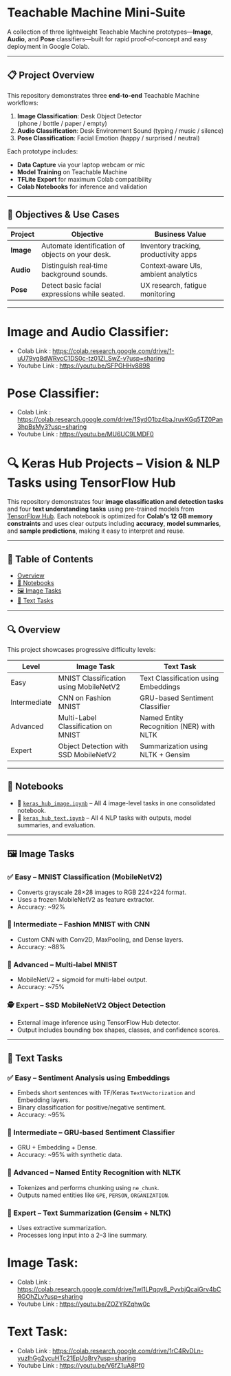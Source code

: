# Teachable Machine Mini‑Suite

A collection of three lightweight Teachable Machine prototypes—**Image**, **Audio**, and **Pose** classifiers—built for rapid proof‑of‑concept and easy deployment in Google Colab.

---

## 📋 Project Overview

This repository demonstrates three **end‑to‑end** Teachable Machine workflows:

1. **Image Classification**: Desk Object Detector (phone / bottle / paper / empty)  
2. **Audio Classification**: Desk Environment Sound (typing / music / silence)  
3. **Pose Classification**: Facial Emotion (happy / surprised / neutral)

Each prototype includes:
- **Data Capture** via your laptop webcam or mic  
- **Model Training** on Teachable Machine  
- **TFLite Export** for maximum Colab compatibility  
- **Colab Notebooks** for inference and validation

---

## 🎯 Objectives & Use Cases

| Project              | Objective                                           | Business Value                        |
|----------------------|-----------------------------------------------------|---------------------------------------|
| **Image**            | Automate identification of objects on your desk.    | Inventory tracking, productivity apps |
| **Audio**            | Distinguish real‑time background sounds.            | Context‑aware UIs, ambient analytics  |
| **Pose**             | Detect basic facial expressions while seated.       | UX research, fatigue monitoring       |

---


# Image and Audio Classifier:
- Colab Link : https://colab.research.google.com/drive/1-uU79vg8dWRycC1DS0c-tz01Zl_SwZ-v?usp=sharing
- Youtube Link : https://youtu.be/SFPGHHv8898

# Pose Classifier:
- Colab Link : https://colab.research.google.com/drive/1SydO1bz4baJruvKGq5TZ0Pan3hpBsMy3?usp=sharing
- Youtube Link : https://youtu.be/MU6UC9LMDF0




# 🔍 Keras Hub Projects – Vision & NLP Tasks using TensorFlow Hub

This repository demonstrates four **image classification and detection tasks** and four **text understanding tasks** using pre-trained models from [TensorFlow Hub](https://tfhub.dev). Each notebook is optimized for **Colab's 12 GB memory constraints** and uses clear outputs including **accuracy**, **model summaries**, and **sample predictions**, making it easy to interpret and reuse.

---

## 🧠 Table of Contents

- [Overview](#overview)
- [📁 Notebooks](#notebooks)
- [🖼️ Image Tasks](#️image-tasks)
- [📝 Text Tasks](#text-tasks)

---

## 🔍 Overview

This project showcases progressive difficulty levels:

| Level        | Image Task                                   | Text Task                              |
|--------------|----------------------------------------------|-----------------------------------------|
| Easy         | MNIST Classification using MobileNetV2       | Text Classification using Embeddings    |
| Intermediate | CNN on Fashion MNIST                         | GRU-based Sentiment Classifier          |
| Advanced     | Multi-Label Classification on MNIST          | Named Entity Recognition (NER) with NLTK|
| Expert       | Object Detection with SSD MobileNetV2        | Summarization using NLTK + Gensim       |

---

## 📁 Notebooks

- 📘 [`keras_hub_image.ipynb`](keras_hub_image.ipynb) – All 4 image-level tasks in one consolidated notebook.
- 📘 [`keras_hub_text.ipynb`](keras_hub_text.ipynb) – All 4 NLP tasks with outputs, model summaries, and evaluation.

---

## 🖼️ Image Tasks

### ✅ Easy – MNIST Classification (MobileNetV2)
- Converts grayscale 28×28 images to RGB 224×224 format.
- Uses a frozen MobileNetV2 as feature extractor.
- Accuracy: ~92%

### 🔁 Intermediate – Fashion MNIST with CNN
- Custom CNN with Conv2D, MaxPooling, and Dense layers.
- Accuracy: ~88%

### 🧮 Advanced – Multi-label MNIST
- MobileNetV2 + sigmoid for multi-label output.
- Accuracy: ~75%

### 🕵️ Expert – SSD MobileNetV2 Object Detection
- External image inference using TensorFlow Hub detector.
- Output includes bounding box shapes, classes, and confidence scores.

---

## 📝 Text Tasks

### ✅ Easy – Sentiment Analysis using Embeddings
- Embeds short sentences with TF/Keras `TextVectorization` and Embedding layers.
- Binary classification for positive/negative sentiment.
- Accuracy: ~95%

### 🔁 Intermediate – GRU-based Sentiment Classifier
- GRU + Embedding + Dense.
- Accuracy: ~95% with synthetic data.

### 🧠 Advanced – Named Entity Recognition with NLTK
- Tokenizes and performs chunking using `ne_chunk`.
- Outputs named entities like `GPE`, `PERSON`, `ORGANIZATION`.

### 📄 Expert – Text Summarization (Gensim + NLTK)
- Uses extractive summarization.
- Processes long input into a 2–3 line summary.


# Image Task:
- Colab Link : https://colab.research.google.com/drive/1wI1LPqqv8_PyvbjQcaiGrv4bCRGOhZLv?usp=sharing
- Youtube Link : https://youtu.be/ZOZYRZqhw0c

# Text Task:
- Colab Link : https://colab.research.google.com/drive/1rC4RvDLn-yuzlhGg2ycuHTc21EpUq8ry?usp=sharing
- Youtube Link : https://youtu.be/V6fZ1uA8Pf0

